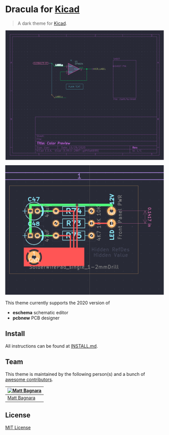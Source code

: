 # Dracula for [Kicad](https://kicad-pcb.org/)

> A dark theme for [Kicad](https://kicad-pcb.org/).

![Screenshot](./screenshot.png)

![Screenshot](./screenshot2.png)

This theme currently supports the 2020 version of
* **eschema** schematic editor
* **pcbnew** PCB designer 

## Install

All instructions can be found at [INSTALL.md](INSTALL.md).

## Team

This theme is maintained by the following person(s) and a bunch of [awesome contributors](https://github.com/dracula/template/graphs/contributors).

| [![Matt Bagnara](https://avatars0.githubusercontent.com/u/11695670?s=460&u=25822dd2d7446bd31c46102cbc239815f49c9876&v=4)](https://github.com/bagnaram) |
|---|
| [Matt Bagnara](https://github.com/bagnaram) |

## License

[MIT License](./LICENSE)

